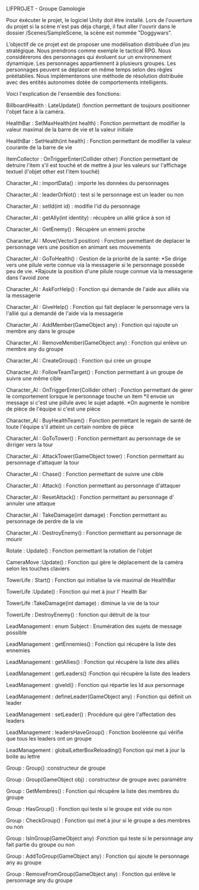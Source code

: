 LIFPROJET - Groupe Gamologie

Pour éxécuter le projet, le logiciel Unity doit être installé. Lors de l'ouverture du projet si la scène n'est pas déja chargé, il faut aller l'ouvrir dans le dossier /Scenes/SampleScene, la scène est nommée "Doggywars".

L’objectif de ce projet est de proposer une modélisation distribuée d’un jeu stratégique. Nous prendrons comme exemple le tactical RPG. Nous considérerons des personnages qui évoluent sur un environnement dynamique. Les personnages appartiennent à plusieurs groupes. Les personnages peuvent se déplacer en même temps selon des règles préétablies. Nous implémenterons une méthode de résolution distribuée avec des entités autonomes dotée de comportements intelligents.

Voici l'explication de l'ensemble des fonctions: 

BillboardHealth : LateUpdate() :fonction permettant de toujours positionner l'objet face à la caméra.

HealthBar : SetMaxHealth(int health) : Fonction permettant de modifier la valeur maximal de la barre de vie et la valeur initiale 

HealthBar : SetHealth(int health) : Fonction permettant de modifier la valeur courante de la barre de vie 

ItemCollector : OnTriggerEnter(Collider other) :Fonction permettant de detruire l'item s'il est touché et de mettre à jour les valeurs sur l'affichage textuel (l'objet other est l'item touché)

Character_AI : importData() : importe les données du personnages

Character_AI : leaderOrNot() : test si le personnage est un leader ou non

Character_AI : setId(int id) : modifie l'id du personnage 

Character_AI : getAlly(int identity) : récupère un allié grâce à son id 

Character_AI : GetEnemy() : Récupère un ennemi proche

Character_AI : Move(Vector3 position) : Fonction permettant de deplacer le personnage vers une position en animant ses mouvements 

Character_AI : GoToHealth() : Gestion de la priorité de la santé: 
*Se dirige vers une pilule verte connue via la messagerie si le personnage possède peu de vie. 
*Rajoute la position d'une pilule rouge connue via la messagerie dans l'avoid zone

Character_AI : AskForHelp() : Fonction qui demande de l'aide aux alliés via la messagerie

Character_AI : GiveHelp() : Fonction qui fait deplacer le personnage vers la l'allié qui a demandé de l'aide via la messagerie

Character_AI : AddMember(GameObject any) : Fonction qui rajoute un membre any dans le groupe

Character_AI : RemoveMember(GameObject any) : Fonction qui enlève un membre any du groupe

Character_AI : CreateGroup() : Fonction qui crée un groupe

Character_AI : FollowTeamTarget() : Fonction permettant à un groupe de suivre une même cible

Character_AI : OnTriggerEnter(Collider other) : Fonction permettant de gerer le comportement lorsque le personnage touche un item
     *il envoie un message si c'est une pillule avec le sujet adapté.
     *On augmente le nombre de pièce de l'équipe si c'est une pièce

Character_AI : BuyHealthTeam() : Fonction permettant le regain de santé de toute l'équipe s'il atteint un certain nombre de pièce

Character_AI : GoToTower() : Fonction permettant au personnage de se dirriger vers la tour 

Character_AI : AttackTower(GameObject tower) : Fonction permettant au personnage d'attaquer la tour

Character_AI : Chase() : Fonction permettant de suivre une cible 

Character_AI : Attack() : Fonction permettant au personnage d'attaquer 

Character_AI : ResetAttack() : Fonction permettant au personnage d' annuler une attaque

Character_AI : TakeDamage(int damage) : Fonction permettant au personnage de perdre de la vie 

Character_AI : DestroyEnemy() : Fonction permettant au personnage de mourir

Rotate : Update() : Fonction permettant la rotation de l'objet

CameraMove :Update() : Fonction qui gère le déplacement de la caméra selon les touches claviers

TowerLife : Start() : Fonction qui initialise la vie maximal de HealthBar

TowerLife :Update() : Fonction qui met à jour l' Health Bar

TowerLife :TakeDamage(int damage) : diminue la vie de la tour

TowerLife : DestroyEnemy() : fonction qui détruit de la tour

LeadManagement : enum Subject : Enumération des sujets de message possible

LeadManagement : getEnnemies() : Fonction qui récupère la liste des ennemies

LeadManagement : getAllies() : Fonction qui récupère la liste des alliés

LeadManagement : getLeaders() :Fonction qui récupère la liste des leaders

LeadManagement : giveId() : Fonction qui répartie les Id aux personnage

LeadManagement : defineLeader(GameObject any) : Fonction qui définit un leader

LeadManagement : setLeader() : Procédure qui gère l'affectation des leaders

LeadManagement : leadersHaveGroup() : Fonction booléenne qui vérifie que tous les leaders ont un groupe

LeadManagement : globalLetterBoxReloading() Fonction qui met à jour la boite au lettre

Group : Group() :constructeur de groupe

Group : Group(GameObject obj) : constructeur de groupe avec paramètre

Group : GetMembres() : Fonction qui récupère la liste des membres du groupe

Group : HasGroup() : Fonction qui teste si le groupe est vide ou non

Group : CheckGroup() : Fonction qui met à jour si le groupe a des membres ou non

Group : IsInGroup(GameObject any) :Fonction qui teste si le personnage any fait partie du groupe ou non

Group : AddToGroup(GameObject any) : Fonction qui ajoute le personnage any au groupe

Group : RemoveFromGroup(GameObject any) : Fonction qui enlève le personnage any du groupe
